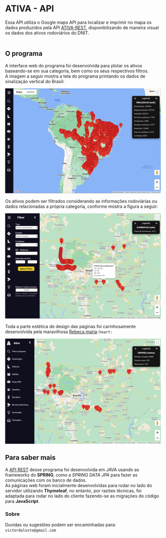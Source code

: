 # ATIVA - API
Essa API utiliza o Google maps API para localizar e imprimir no mapa os dados produzidos pela API [ATIVA-REST](https://github.com/victordalosto/ATIVA-REST/), disponibilizando de maneira visual os dados dos ativos rodoviários do DNIT. <br/><br/>

## O programa
A interface web do programa foi desenvolvida para plotar os ativos baseando-se em sua categoria, bem como os seus respectivos filtros. <br/>
A imagem a seguir mostra a tela do programa printando os dados de sinalização vertical do Brasil:

![tela-inicial](https://github.com/victordalosto/ATIVA-API/blob/main/documentation/assets/figura1-TelaPrincipal.PNG?raw=true)

Os ativos podem ser filtrados considerando as informações rodoviárias ou dados relacionadas a própria categoria, conforme mostra a figura a seguir:

![tela-filtro](https://github.com/victordalosto/ATIVA-API/blob/main/documentation/assets/figura2-TelaFiltro.PNG?raw=true)

Toda a parte estética de design das páginas foi carinhosamente desenvolvida pela maravilhosa [Rebeca maria](https://www.linkedin.com/in/rebeca-maria-b977951a6/)`:heart:`

![tela-menu](https://github.com/victordalosto/ATIVA-API/blob/main/documentation/assets/figura3-TelaMenu.PNG?raw=true)



## Para saber mais
A [API REST](https://github.com/victordalosto/ATIVA-REST/) desse programa foi desenvolvida em JAVA usando as frameworks do **SPRING**, como a *SPRING DATA JPA* para fazer as comunicações com os banco de dados. <br/>
As páginas web foram inicialmente desenvolvidas para rodar no lado do servidor utilizando **Thymeleaf**, no entanto, por razões técnicas, foi adaptada para rodar no lado do cliente fazendo-se as migrações do código para **JavaScript**.

### Sobre
Duvidas ou sugestões podem ser encaminhadas para: `victordalosto@gmail.com`
